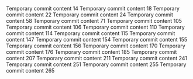Temporary commit content 14
Temporary commit content 18
Temporary commit content 22
Temporary commit content 24
Temporary commit content 58
Temporary commit content 71
Temporary commit content 105
Temporary commit content 106
Temporary commit content 110
Temporary commit content 114
Temporary commit content 115
Temporary commit content 147
Temporary commit content 154
Temporary commit content 155
Temporary commit content 156
Temporary commit content 170
Temporary commit content 176
Temporary commit content 185
Temporary commit content 207
Temporary commit content 211
Temporary commit content 241
Temporary commit content 251
Temporary commit content 255
Temporary commit content 265
